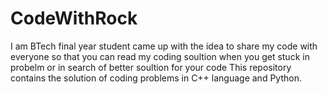 # CodeWithRock
I am BTech final year student came up with the idea to share my code with everyone so that you can read my coding soultion
when you get stuck in probelm or in search of better soultion for your code
This repository contains the solution of coding problems in C++ language and Python.
